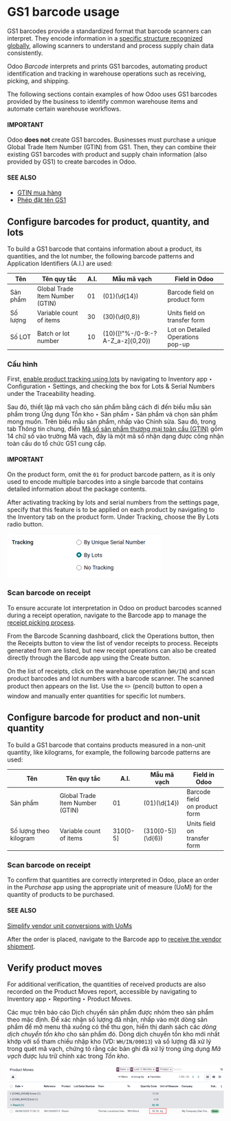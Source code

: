 # GS1 barcode usage

GS1 barcodes provide a standardized format that barcode scanners can interpret. They encode
information in a [specific structure recognized globally](gs1_nomenclature.md#barcode-operations-gs1), allowing
scanners to understand and process supply chain data consistently.

Odoo *Barcode* interprets and prints GS1 barcodes, automating product identification and tracking
in warehouse operations such as receiving, picking, and shipping.

The following sections contain examples of how Odoo uses GS1 barcodes provided by the business to
identify common warehouse items and automate certain warehouse workflows.

#### IMPORTANT
Odoo **does not** create GS1 barcodes. Businesses must purchase a unique Global Trade Item Number
(GTIN) from GS1. Then, they can combine their existing GS1 barcodes with product and supply chain
information (also provided by GS1) to create barcodes in Odoo.

#### SEE ALSO
- [GTIN mua hàng](https://www.gs1.org/standards/get-barcodes)
- [Phép đặt tên GS1](gs1_nomenclature.md#barcode-operations-gs1)

<a id="barcode-operations-gs1-lots"></a>

## Configure barcodes for product, quantity, and lots

To build a GS1 barcode that contains information about a product, its quantities, and the lot
number, the following barcode patterns and Application Identifiers (A.I.) are used:

| Tên      | Tên quy tắc                         |   A.I. | Mẫu mã vạch                      | Field in Odoo                         |
|----------|-------------------------------------|--------|----------------------------------|---------------------------------------|
| Sản phẩm | Global Trade Item Number<br/>(GTIN) |     01 | (01)(\\d{14})                    | Barcode field on product form         |
| Số lượng | Variable count of items             |     30 | (30)(\\d{0,8})                   | Units field on transfer form          |
| Số LOT   | Batch or lot number                 |     10 | (10)([!"%-/0-9:-?A-Z_a-z]{0,20}) | Lot on Detailed Operations<br/>pop-up |

<a id="barcode-operations-lot-setup"></a>

### Cấu hình

First, [enable product tracking using lots](../../inventory/product_management/product_tracking/lots.md#inventory-management-track-products-by-lots) by
navigating to Inventory app ‣ Configuration ‣ Settings, and checking the box
for Lots & Serial Numbers under the Traceability heading.

Sau đó, thiết lập mã vạch cho sản phẩm bằng cách đi đến biểu mẫu sản phẩm trong Ứng dụng Tồn kho ‣ Sản phẩm ‣ Sản phẩm và chọn sản phẩm mong muốn. Trên biểu mẫu sản phẩm, nhấp vào Chỉnh sửa. Sau đó, trong tab Thông tin chung, điền [Mã số sản phẩm thương mại toàn cầu (GTIN)](https://www.gs1.org/standards/get-barcodes) gồm 14 chữ số vào trường Mã vạch, đây là một mã số nhận dạng được công nhận toàn cầu do tổ chức GS1 cung cấp.

#### IMPORTANT
On the product form, omit the  `01` for  product barcode pattern, as it is only used to
encode multiple barcodes into a single barcode that contains detailed information about the
package contents.

<a id="barcode-operations-lot-setup-on-product"></a>

After activating tracking by lots and serial numbers from the settings page, specify that this
feature is to be applied on each product by navigating to the Inventory tab on the
product form. Under Tracking, choose the By Lots radio button.

![Enable product tracking by lots in the "Inventory" tab of the product form.](../../../../_images/track-by-lots.png)

### Scan barcode on receipt

To ensure accurate lot interpretation in Odoo on product barcodes scanned during a receipt
operation, navigate to the Barcode app to manage the [receipt picking process](receipts_deliveries.md#barcode-operations-scan-received-products).

From the Barcode Scanning dashboard, click the Operations button, then the
Receipts button to view the list of vendor receipts to process. Receipts generated from
 are listed, but new receipt operations can also be created directly
through the Barcode app using the Create button.

On the list of receipts, click on the warehouse operation (`WH/IN`) and scan product barcodes and
lot numbers with a barcode scanner. The scanned product then appears on the list. Use the
✏️ (pencil) button to open a window and manually enter quantities for specific lot
numbers.

<a id="barcode-operations-quantity-ex"></a>

## Configure barcode for product and non-unit quantity

To build a GS1 barcode that contains products measured in a non-unit quantity, like kilograms, for
example, the following barcode patterns are used:

| Tên                    | Tên quy tắc                         | A.I.     | Mẫu mã vạch        | Field in Odoo                     |
|------------------------|-------------------------------------|----------|--------------------|-----------------------------------|
| Sản phẩm               | Global Trade Item Number<br/>(GTIN) | 01       | (01)(\\d{14})      | Barcode field<br/>on product form |
| Số lượng theo kilogram | Variable count of items             | 310[0-5] | (310[0-5])(\\d{6}) | Units field on<br/>transfer form  |

### Scan barcode on receipt

To confirm that quantities are correctly interpreted in Odoo, place an order in the *Purchase* app
using the appropriate unit of measure (UoM) for the quantity of products to be
purchased.

#### SEE ALSO
[Simplify vendor unit conversions with UoMs](../../inventory/product_management/configure/uom.md#inventory-product-replenishment-unit-conversion)

After the order is placed, navigate to the Barcode app to [receive the vendor
shipment](receipts_deliveries.md#barcode-operations-scan-received-products).

## Verify product moves

For additional verification, the quantities of received products are also recorded on the
Product Moves report, accessible by navigating to Inventory app ‣
Reporting ‣ Product Moves.

Các mục trên báo cáo Dịch chuyển sản phẩm được nhóm theo sản phẩm theo mặc định. Để xác nhận số lượng đã nhận, nhấp vào một dòng sản phẩm để mở menu thả xuống có thể thu gọn, hiển thị danh sách các *dòng dịch chuyển tồn kho* cho sản phẩm đó. Dòng dịch chuyển tồn kho mới nhất khớp với số tham chiếu nhập kho (VD: `WH/IN/00013`) và số lượng đã xử lý trong quét mã vạch, chứng tỏ rằng các bản ghi đã xử lý trong ứng dụng *Mã vạch* được lưu trữ chính xác trong *Tồn kho*.

![Reception stock move record for 52.1 kg of peaches.](../../../../_images/stock-moves-peach.png)
